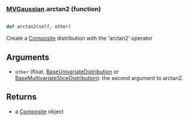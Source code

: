 ### [MVGaussian](MVGaussian.md).arctan2 (function)


```py

def arctan2(self, other)

```



Create a [Composite](Composite.md) distribution with the 'arctan2' operator

Arguments
----------
* `other` (float, [BaseUnivariateDistribution](BaseUnivariateDistribution.md) or [BaseMultivariateSliceDistribution](BaseMultivariateSliceDistribution.md)): the second argument to arctan2.

Returns
-----------
* a [Composite](Composite.md) object

